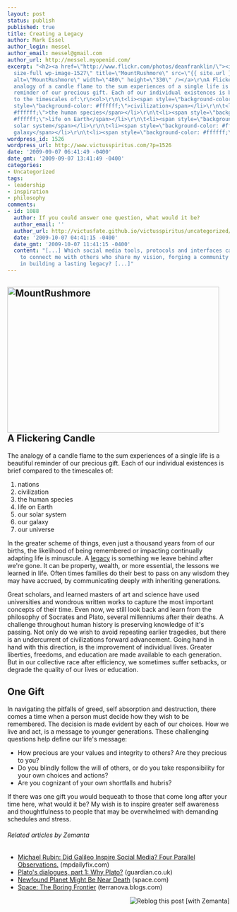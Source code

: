 ```yaml
---
layout: post
status: publish
published: true
title: Creating a Legacy
author: Mark Essel
author_login: messel
author_email: messel@gmail.com
author_url: http://messel.myopenid.com/
excerpt: "<h2><a href=\"http://www.flickr.com/photos/deanfranklin/\"><img class=\"aligncenter
  size-full wp-image-1527\" title=\"MountRushmore\" src=\"{{ site.url }}/assets/2009/09/MountRushmore.jpg\"
  alt=\"MountRushmore\" width=\"480\" height=\"330\" /></a>\r\nA Flickering Candle</h2>\r\nThe
  analogy of a candle flame to the sum experiences of a single life is a beautiful
  reminder of our precious gift. Each of our individual existences is brief compared
  to the timescales of:\r\n<ol>\r\n\t<li><span style=\"background-color: #ffffff;\">nations</span></li>\r\n\t<li><span
  style=\"background-color: #ffffff;\">civilization</span></li>\r\n\t<li><span style=\"background-color:
  #ffffff;\">the human species</span></li>\r\n\t<li><span style=\"background-color:
  #ffffff;\">life on Earth</span></li>\r\n\t<li><span style=\"background-color: #ffffff;\">our
  solar system</span></li>\r\n\t<li><span style=\"background-color: #ffffff;\">our
  galaxy</span></li>\r\n\t<li><span style=\"background-color: #ffffff;\">our universe"
wordpress_id: 1526
wordpress_url: http://www.victusspiritus.com/?p=1526
date: '2009-09-07 06:41:49 -0400'
date_gmt: '2009-09-07 13:41:49 -0400'
categories:
- Uncategorized
tags:
- leadership
- inspiration
- philosophy
comments:
- id: 1088
  author: If you could answer one question, what would it be?
  author_email: ''
  author_url: http://victusfate.github.io/victusspiritus/uncategorized/2009/10/07/if-you-could-answer-one-question-what-would-it-be/
  date: '2009-10-07 04:41:15 -0400'
  date_gmt: '2009-10-07 11:41:15 -0400'
  content: "[...] Which social media tools, protocols and interfaces can best be leveraged
    to connect me with others who share my vision, forging a community that will aid
    in building a lasting legacy? [...]"
---
```

<h2><a href="http://www.flickr.com/photos/deanfranklin/"><img class="aligncenter size-full wp-image-1527" title="MountRushmore" src="{{ site.url }}/assets/2009/09/MountRushmore.jpg" alt="MountRushmore" width="480" height="330" /></a><br />
A Flickering Candle</h2>
<p>The analogy of a candle flame to the sum experiences of a single life is a beautiful reminder of our precious gift. Each of our individual existences is brief compared to the timescales of:</p>
<ol>
<li><span style="background-color: #ffffff;">nations</span></li>
<li><span style="background-color: #ffffff;">civilization</span></li>
<li><span style="background-color: #ffffff;">the human species</span></li>
<li><span style="background-color: #ffffff;">life on Earth</span></li>
<li><span style="background-color: #ffffff;">our solar system</span></li>
<li><span style="background-color: #ffffff;">our galaxy</span></li>
<li><span style="background-color: #ffffff;">our universe<a id="more"></a><a id="more-1526"></a><br />
</span></li>
</ol>
<p>In the greater scheme of things, even just a thousand years from of our births, the likelihood of being remembered or impacting continually adapting life is minuscule. A <a href="http://dictionary.reference.com/browse/legacy">legacy</a> is something we leave behind after we're gone. It can be property, wealth, or more essential, the lessons we learned in life. Often times families do their best to pass on any wisdom they may have accrued, by communicating deeply with inheriting generations.</p>
<p>Great scholars, and learned masters of art and science have used universities and wondrous written works to capture the most important concepts of their time. Even now, we still look back and learn from the philosophy of Socrates and Plato, several millenniums after their deaths. A challenge throughout human history is preserving knowledge of it's passing. Not only do we wish to avoid repeating earlier tragedies, but there is an undercurrent of civilizations forward advancement. Going hand in hand with this direction, is the improvement of individual lives. Greater liberties, freedoms, and education are made available to each generation. But in our collective race after efficiency, we sometimes suffer setbacks, or degrade the quality of our lives or education.</p>
<h2>One Gift</h2>
<p>In navigating the pitfalls of greed, self absorption and destruction, there comes a time when a person must decide how they wish to be remembered. The decision is made evident by each of our choices. How we live and act, is a message to younger generations. These challenging questions help define our life's message:</p>
<ul>
<li><span style="background-color: #ffffff;">How precious are your values and integrity to others? Are they precious to you?</span></li>
<li><span style="background-color: #ffffff;">Do you blindly follow the will of others, or do you take responsibility for your own choices and actions? </span></li>
<li><span style="background-color: #ffffff;">Are you cognizant of your own shortfalls and hubris?</span></li>
</ul>
<p>If there was one gift you would bequeath to those that come long after your time here, what would it be? My wish is to inspire greater self awareness and thoughtfulness to people that may be overwhelmed with demanding schedules and stress.</p>
<h6 class="zemanta-related-title" style="font-size: 1em;">Related articles by Zemanta</h6>
<ul class="zemanta-article-ul">
<li class="zemanta-article-ul-li"><a href="http://www.mpdailyfix.com/2009/09/did_galileo_inspire_social_med.html">Michael Rubin: Did Galileo Inspire Social Media? Four Parallel Observations.</a> (mpdailyfix.com)</li>
<li class="zemanta-article-ul-li"><a href="http://r.zemanta.com/?u=http%3A//www.guardian.co.uk/commentisfree/belief/2009/aug/03/plato-dialogues-philosophy&amp;a=6662150&amp;rid=b79ef025-5044-4d88-a6af-8d027be8654f&amp;e=0ed411ce93eb09a0642f09630690669c">Plato's dialogues, part 1: Why Plato?</a> (guardian.co.uk)</li>
<li class="zemanta-article-ul-li"><a href="http://www.space.com/scienceastronomy/090826-strange-planet.html">Newfound Planet Might Be Near Death</a> (space.com)</li>
<li class="zemanta-article-ul-li"><a href="http://terranova.blogs.com/terra_nova/2009/08/space-the-boring-frontier.html">Space: The Boring Frontier</a> (terranova.blogs.com)</li>
</ul>
<div class="zemanta-pixie" style="margin-top: 10px; height: 15px;"><a class="zemanta-pixie-a" title="Reblog this post [with Zemanta]" href="http://reblog.zemanta.com/zemified/b79ef025-5044-4d88-a6af-8d027be8654f/"><img class="zemanta-pixie-img" style="border: none; float: right;" src="http://img.zemanta.com/reblog_e.png?x-id=b79ef025-5044-4d88-a6af-8d027be8654f" alt="Reblog this post [with Zemanta]" /></a><span class="zem-script more-related pretty-attribution"><script src="http://static.zemanta.com/readside/loader.js" type="text/javascript"></script></span></div>
